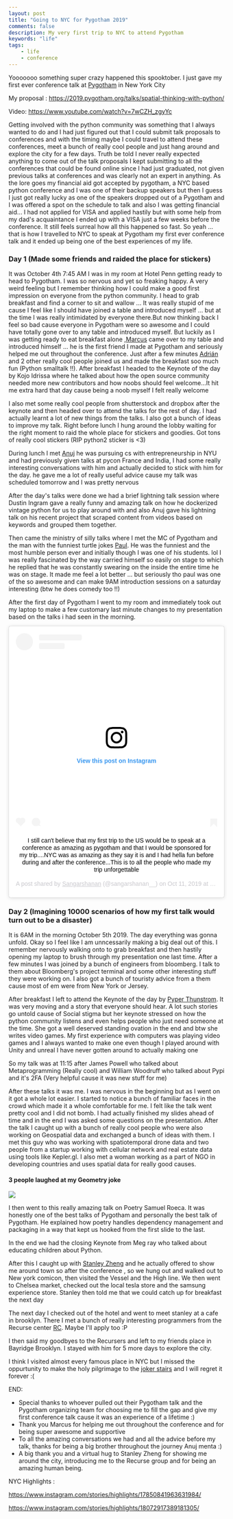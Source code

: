 ```yaml
---
layout: post
title: "Going to NYC for Pygotham 2019"
comments: false
description: My very first trip to NYC to attend Pygotham
keywords: "life"
tags:
    - life
    - conference
---
```



Yooooooo something super crazy happened this spooktober. I just gave my first ever conference talk at [Pygotham](https://2019.pygotham.org/) in New York City 

My proposal : <https://2019.pygotham.org/talks/spatial-thinking-with-python/>

Video: <https://www.youtube.com/watch?v=7wCZH_zgyYc>

Getting involved with the python community was something that I always wanted to do and I had just figured out that I could submit talk proposals to conferences and with the timing maybe I could travel to attend these conferences, meet a bunch of really cool people and just hang around and explore the city for a few days. Truth be told I never really expected anything to come out of the talk proposals I kept submitting to all the conferences that could be found online since I had just graduated, not given previous talks at conferences and was clearly not an expert in anything. As the lore goes my financial aid got accepted by pygotham, a NYC based python conference and I was one of their backup speakers but then I guess I just got really lucky as one of the speakers dropped out of a Pygotham and I was offered a spot on the schedule to talk and also I was getting financial aid... I had not applied for VISA and applied hastily but with some help from my dad's acquaintance I ended up with a VISA just a few weeks before the conference. It still feels surreal how all this happened so fast. So yeah ... that is how I travelled to NYC to speak at Pygotham my first ever conference talk and it ended up being one of the best experiences of my life.

### Day 1 (Made some friends and raided the place for stickers)

It was October 4th 7:45 AM I was in my room at Hotel Penn getting ready to head to Pygotham. I was so nervous and yet so freaking happy. A very weird feeling but I remember thinking how I could make a good first impression on everyone from the python community. I head to grab breakfast and find a corner to sit and wallow ... It was really stupid of me cause I feel like I should have joined a table and introduced myself ... but at the time I was really intimidated by everyone there.But now thinking back I feel so bad cause everyone in Pygotham were so awesome and I could have totally gone over to any table and introduced myself. But luckily as I was getting ready to eat breakfast alone ,[Marcus](https://twitter.com/Crazcalm) came over to my table and introduced himself ... he is the first friend I made at Pygotham and seriously helped me out throughout the conference. Just after a few minutes [Adrián](https://www.linkedin.com/in/adrian-soto) and 2 other really cool people joined us and made the breakfast soo much fun (Python smalltalk !!). After breakfast I headed to the Keynote of the day by Kojo Idrissa where he talked about how the open source community needed more new contributors and how noobs should feel welcome...It hit me extra hard that day cause being a noob myself I felt really welcome 

I also met some really cool people from shutterstock and dropbox after the keynote and then headed over to attend  the talks for the rest of day. I had actually learnt a lot of new things from the talks. I also got a bunch of ideas to improve my talk. Right before lunch I hung around the lobby waiting for the right moment to raid the whole place for stickers and goodies. Got tons of really cool stickers (RIP python2 sticker is <3)

During lunch I met [Anuj](https://twitter.com/anujmenta) he was pursuing cs with entrepreneurship in NYU and had previously given talks at pycon France and India, I had some really interesting conversations with him and actually decided to stick with him for the day. he gave me a lot of really useful advice cause my talk was scheduled tomorrow and I was pretty nervous

After the day's talks were done we had a brief lightning talk session where Dustin Ingram gave a really funny and amazing talk on how he dockerized vintage python for us to play around with and also Anuj gave his lightning talk on his recent project that scraped content from videos based on keywords and grouped them together. 

Then came the ministry of silly talks where I met the MC of Pygotham and the man with the funniest turtle jokes 
[Paul](https://www.linkedin.com/in/paullogston). He was the funniest and the most humble person ever and initially though I was one of his students. lol
I was really fascinated by the way carried himself so easily on stage to which he replied that he was constantly swearing on the inside the entire time he was on stage. It made me feel a lot better ... but seriously tho paul was one of the so awesome  and can make 9AM introduction sessions on a saturday interesting (btw he does comedy too !!) 

After the first day of Pygotham I went to my room and immediately took out my laptop to make a few customary last minute changes to my presentation based on the talks i had seen in the morning. 

<div align="center">
<blockquote class="instagram-media" data-instgrm-captioned data-instgrm-permalink="https://www.instagram.com/p/B3fAHVQhNxh/?utm_source=ig_embed&amp;utm_campaign=loading" data-instgrm-version="12" style=" background:#FFF; border:0; border-radius:3px; box-shadow:0 0 1px 0 rgba(0,0,0,0.5),0 1px 10px 0 rgba(0,0,0,0.15); margin: 1px; max-width:540px; min-width:326px; padding:0; width:99.375%; width:-webkit-calc(100% - 2px); width:calc(100% - 2px);"><div style="padding:16px;"> <a href="https://www.instagram.com/p/B3fAHVQhNxh/?utm_source=ig_embed&amp;utm_campaign=loading" style=" background:#FFFFFF; line-height:0; padding:0 0; text-align:center; text-decoration:none; width:100%;" target="_blank"> <div style=" display: flex; flex-direction: row; align-items: center;"> <div style="background-color: #F4F4F4; border-radius: 50%; flex-grow: 0; height: 40px; margin-right: 14px; width: 40px;"></div> <div style="display: flex; flex-direction: column; flex-grow: 1; justify-content: center;"> <div style=" background-color: #F4F4F4; border-radius: 4px; flex-grow: 0; height: 14px; margin-bottom: 6px; width: 100px;"></div> <div style=" background-color: #F4F4F4; border-radius: 4px; flex-grow: 0; height: 14px; width: 60px;"></div></div></div><div style="padding: 19% 0;"></div> <div style="display:block; height:50px; margin:0 auto 12px; width:50px;"><svg width="50px" height="50px" viewBox="0 0 60 60" version="1.1" xmlns="https://www.w3.org/2000/svg" xmlns:xlink="https://www.w3.org/1999/xlink"><g stroke="none" stroke-width="1" fill="none" fill-rule="evenodd"><g transform="translate(-511.000000, -20.000000)" fill="#000000"><g><path d="M556.869,30.41 C554.814,30.41 553.148,32.076 553.148,34.131 C553.148,36.186 554.814,37.852 556.869,37.852 C558.924,37.852 560.59,36.186 560.59,34.131 C560.59,32.076 558.924,30.41 556.869,30.41 M541,60.657 C535.114,60.657 530.342,55.887 530.342,50 C530.342,44.114 535.114,39.342 541,39.342 C546.887,39.342 551.658,44.114 551.658,50 C551.658,55.887 546.887,60.657 541,60.657 M541,33.886 C532.1,33.886 524.886,41.1 524.886,50 C524.886,58.899 532.1,66.113 541,66.113 C549.9,66.113 557.115,58.899 557.115,50 C557.115,41.1 549.9,33.886 541,33.886 M565.378,62.101 C565.244,65.022 564.756,66.606 564.346,67.663 C563.803,69.06 563.154,70.057 562.106,71.106 C561.058,72.155 560.06,72.803 558.662,73.347 C557.607,73.757 556.021,74.244 553.102,74.378 C549.944,74.521 548.997,74.552 541,74.552 C533.003,74.552 532.056,74.521 528.898,74.378 C525.979,74.244 524.393,73.757 523.338,73.347 C521.94,72.803 520.942,72.155 519.894,71.106 C518.846,70.057 518.197,69.06 517.654,67.663 C517.244,66.606 516.755,65.022 516.623,62.101 C516.479,58.943 516.448,57.996 516.448,50 C516.448,42.003 516.479,41.056 516.623,37.899 C516.755,34.978 517.244,33.391 517.654,32.338 C518.197,30.938 518.846,29.942 519.894,28.894 C520.942,27.846 521.94,27.196 523.338,26.654 C524.393,26.244 525.979,25.756 528.898,25.623 C532.057,25.479 533.004,25.448 541,25.448 C548.997,25.448 549.943,25.479 553.102,25.623 C556.021,25.756 557.607,26.244 558.662,26.654 C560.06,27.196 561.058,27.846 562.106,28.894 C563.154,29.942 563.803,30.938 564.346,32.338 C564.756,33.391 565.244,34.978 565.378,37.899 C565.522,41.056 565.552,42.003 565.552,50 C565.552,57.996 565.522,58.943 565.378,62.101 M570.82,37.631 C570.674,34.438 570.167,32.258 569.425,30.349 C568.659,28.377 567.633,26.702 565.965,25.035 C564.297,23.368 562.623,22.342 560.652,21.575 C558.743,20.834 556.562,20.326 553.369,20.18 C550.169,20.033 549.148,20 541,20 C532.853,20 531.831,20.033 528.631,20.18 C525.438,20.326 523.257,20.834 521.349,21.575 C519.376,22.342 517.703,23.368 516.035,25.035 C514.368,26.702 513.342,28.377 512.574,30.349 C511.834,32.258 511.326,34.438 511.181,37.631 C511.035,40.831 511,41.851 511,50 C511,58.147 511.035,59.17 511.181,62.369 C511.326,65.562 511.834,67.743 512.574,69.651 C513.342,71.625 514.368,73.296 516.035,74.965 C517.703,76.634 519.376,77.658 521.349,78.425 C523.257,79.167 525.438,79.673 528.631,79.82 C531.831,79.965 532.853,80.001 541,80.001 C549.148,80.001 550.169,79.965 553.369,79.82 C556.562,79.673 558.743,79.167 560.652,78.425 C562.623,77.658 564.297,76.634 565.965,74.965 C567.633,73.296 568.659,71.625 569.425,69.651 C570.167,67.743 570.674,65.562 570.82,62.369 C570.966,59.17 571,58.147 571,50 C571,41.851 570.966,40.831 570.82,37.631"></path></g></g></g></svg></div><div style="padding-top: 8px;"> <div style=" color:#3897f0; font-family:Arial,sans-serif; font-size:14px; font-style:normal; font-weight:550; line-height:18px;"> View this post on Instagram</div></div><div style="padding: 12.5% 0;"></div> <div style="display: flex; flex-direction: row; margin-bottom: 14px; align-items: center;"><div> <div style="background-color: #F4F4F4; border-radius: 50%; height: 12.5px; width: 12.5px; transform: translateX(0px) translateY(7px);"></div> <div style="background-color: #F4F4F4; height: 12.5px; transform: rotate(-45deg) translateX(3px) translateY(1px); width: 12.5px; flex-grow: 0; margin-right: 14px; margin-left: 2px;"></div> <div style="background-color: #F4F4F4; border-radius: 50%; height: 12.5px; width: 12.5px; transform: translateX(9px) translateY(-18px);"></div></div><div style="margin-left: 8px;"> <div style=" background-color: #F4F4F4; border-radius: 50%; flex-grow: 0; height: 20px; width: 20px;"></div> <div style=" width: 0; height: 0; border-top: 2px solid transparent; border-left: 6px solid #f4f4f4; border-bottom: 2px solid transparent; transform: translateX(16px) translateY(-4px) rotate(30deg)"></div></div><div style="margin-left: auto;"> <div style=" width: 0px; border-top: 8px solid #F4F4F4; border-right: 8px solid transparent; transform: translateY(16px);"></div> <div style=" background-color: #F4F4F4; flex-grow: 0; height: 12px; width: 16px; transform: translateY(-4px);"></div> <div style=" width: 0; height: 0; border-top: 8px solid #F4F4F4; border-left: 8px solid transparent; transform: translateY(-4px) translateX(8px);"></div></div></div></a> <p style=" margin:8px 0 0 0; padding:0 4px;"> <a href="https://www.instagram.com/p/B3fAHVQhNxh/?utm_source=ig_embed&amp;utm_campaign=loading" style=" color:#000; font-family:Arial,sans-serif; font-size:14px; font-style:normal; font-weight:normal; line-height:17px; text-decoration:none; word-wrap:break-word;" target="_blank">I still can&#39;t believe that my first trip to the US would be to speak at a conference as amazing as pygotham and that I would be sponsored for my trip....NYC was as amazing as they say it is and I had hella fun before during and after the conference...This is to all the people who made my trip unforgettable</a></p> <p style=" color:#c9c8cd; font-family:Arial,sans-serif; font-size:14px; line-height:17px; margin-bottom:0; margin-top:8px; overflow:hidden; padding:8px 0 7px; text-align:center; text-overflow:ellipsis; white-space:nowrap;">A post shared by <a href="https://www.instagram.com/sangarshanan__/?utm_source=ig_embed&amp;utm_campaign=loading" style=" color:#c9c8cd; font-family:Arial,sans-serif; font-size:14px; font-style:normal; font-weight:normal; line-height:17px;" target="_blank"> Sangarshanan</a> (@sangarshanan__) on <time style=" font-family:Arial,sans-serif; font-size:14px; line-height:17px;" datetime="2019-10-11T16:20:23+00:00">Oct 11, 2019 at 9:20am PDT</time></p></div></blockquote> <script async src="//www.instagram.com/embed.js"></script></div>


### Day 2 (Imagining 10000 scenarios of how my first talk would turn out to be a disaster)

It is 6AM in the morning October 5th 2019. The day everything was gonna unfold. Okay so I feel like I am unncessarily making a big deal out of this. I remember nervously walking onto to grab breakfast and then hastily opening my laptop to brush through my presentation one last time. After a few minutes I was joined by a bunch of engineers from bloomberg. I talk to them about Bloomberg's project terminal and some other interesting stuff they were working on. I also got a bunch of touristy advice from a them cause most of em were from New York or Jersey. 

After breakfast I left to attend the Keynote of the day by [Pyper Thunstrom](https://twitter.com/pathunstrom). It was very moving and a story that everyone should hear. A lot such stories go untold cause of Social stigma but her keynote stressed on how the python community listens and even helps people who just need someone at the time. She got a well deserved standing ovation in the end and btw she writes video games. My first experience with computers was playing video games and I always wanted to make one even though I played around with Unity and unreal I have never gotten around to actually making one

So my talk was at 11:15 after James Powell who talked about Metaprogramming (Really cool) and William Woodruff who talked about Pypi and it's 2FA (Very helpful cause it was new stuff for me)

After these talks it was me. I was nervous in the beginning but as I went on it got a whole lot easier. I started to notice a bunch of familiar faces in the crowd which made it a whole comfortable for me. I felt like the talk went pretty cool and I did not bomb. I had actually finished my slides ahead of time and in the end I was asked some questions on the presentation. After the talk I caught up with a bunch of really cool people who were also working on Geospatial data and exchanged a bunch of ideas with them. I met this guy who was working with spatiotemporal drone data and two people from a startup working with cellular network and real estate data using tools like Kepler.gl. I also met a woman working as a part of NGO in developing countries and uses spatial data for really good causes. 

#### 3 people laughed at my Geometry joke 
<a href='https://photos.google.com/share/AF1QipNszj_v1pmhGO8nwUYpDKxEQnVVAzvItdCzBlHtJAU-ItvkJftBoNemGvUrm-y-Zw?key=dFVQZVlyZno3Y3FLUUh2UElEck9UX01DaXNHU3ZB&source=ctrlq.org'><img src='https://lh3.googleusercontent.com/N9fKE6lZ8mb4hyIXzIJeV5JT5D0FZMF1fRQfPsjPdwjMWCDpCISB0_aZejxww06VFMTmme2U2bm_16BxZffKiy8Xwf4SL2DFIECGtJEchEkDgxoKm4w6ixYhjGYqNWfKptMYREM0_Q=w2400' /></a>


I then went to this really amazing talk on Poetry Samuel Roeca. It was honestly one of the best talks of Pygotham and personally the best talk of Pygotham. He explained how poetry handles dependency management and packaging in a way that kept us hooked from the first slide to the last. 

In the end we had the closing Keynote from Meg ray who talked about educating children about Python. 

After this I caught up with [Stanley Zheng](https://www.linkedin.com/in/stanley-zheng) and he actually offered to show me around town so after the conference , so we hung out and walked out to New york comicon, then visited the Vessel and the High line. We then went to Chelsea market, checked out the local tesla store and the samsung experience store. Stanley then told me that we could catch up for breakfast the next day 

The next day I checked out of the hotel and went to meet stanley at a cafe in brooklyn. There I met a bunch of really interesting programmers from the Recurse center [RC](https://www.recurse.com/). Maybe I'll apply too :P

I then said my goodbyes to the Recursers and left to my friends place in Bayridge Brooklyn. I stayed with him for 5 more days to explore the city. 

I think I visited almost every famous place in NYC but I missed the oppurtunity to make the holy pilgrimage to the [joker stairs](https://edition.cnn.com/2019/10/19/us/joker-stairs-bronx-trnd/index.html) and I will regret it forever :(

END: 

- Special thanks to whoever pulled out their Pygotham talk and the Pygotham organizing team for choosing me to fill the gap and give my first conference talk cause it was an experience of a lifetime :) 
- Thank you Marcus for helping me out throughout the conference and for being super awesome and supportive 
- To all the amazing conversations we had and all the advice before my talk, thanks for being a big brother throughout the journey Anuj menta :) 
- A big thank you and a virtual hug to Stanley Zheng for showing me around the city, introducing me to the Recurse group and for being an amazing human being.

NYC Highlights : 

<https://www.instagram.com/stories/highlights/17850841963631984/>

<https://www.instagram.com/stories/highlights/18072917389181305/>
